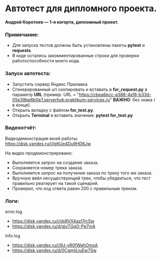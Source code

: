 # Автотест для дипломного проекта.

**Андрей Коротнев — 1-я когорта, дипломный проект.**

### Примечание:
- Для запуска тестов должны быть установлены пакеты **pytest** и **requests**.
- В коде остались закомментированные строки для проверки работоспособности моего кода.

### Запуск автотеста:
- Запустить сервер Яндекс Прилавка.
- Сгенерированный url скопировать и вставить в **for_request.py** в параметр **URL** (пример: URL = "https://cbea6ecc-a388-4a18-b33d-05e39be6b0e7.serverhub.praktikum-services.ru" **ВАЖНО**: без знака / в конце).
- Открыть вкладку с файлом **for_test.py**.
- Открыть **Terminal** и вставить значение: **pytest for_test.py**

### Видеоотчёт:
Видеодемонстрация моей работы: https://disk.yandex.ru/i/lgKUe4Du9HD6Jw

На видео продемонстрировано:
- Выполняется запрос на создание заказа.
- Сохраняется номер трека заказа.
- Выполняется запрос на получение заказа по треку того же заказа.
- Вручную ввёл несуществующий трек, чтобы убедеиться, что тест правильно реагирует на такой сценарий.
- Проверил, что код ответа равен 200 с правильным треком.

### Логи:
error.log
- https://disk.yandex.ru/i/dsRVX4azl7rcSw
- https://disk.yandex.ru/d/gjvTGqO-Pe7jnA

info.log
- https://disk.yandex.ru/i/9J-yR0fWehOmsA
- https://disk.yandex.ru/d/0CgmjiLiuEw7Sw